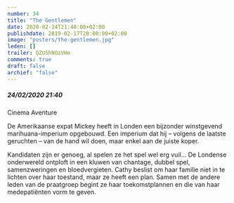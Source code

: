 ```yaml
---
number: 34
title: "The Gentlemen"
date: 2020-02-24T21:40:00+02:00
publishdate: 2019-02-17T20:00:00+02:00
image: "posters/the-gentlemen.jpg"
leden: []
trailer: QZU5hNOzVHo
comments: true
draft: false
archief: "false"
---
```


##### 24/02/2020 21:40

Cinema Aventure

De Amerikaanse expat Mickey heeft in Londen een bijzonder
winstgevend marihuana-imperium opgebouwd. Een imperium dat hij – volgens de
laatste geruchten – van de hand wil doen, maar enkel aan de juiste koper.
<!--more-->
Kandidaten zijn er genoeg, al spelen ze het spel wel erg vuil... De Londense
onderwereld ontploft in een kluwen van chantage, dubbel spel, samenzweringen
en bloedvergieten.
Cathy beslist om haar familie niet in te lichten over haar toestand,
maar ze heeft een plan. Samen met de andere leden van de praatgroep
begint ze haar toekomstplannen en die van haar medepatiënten vorm te geven.
